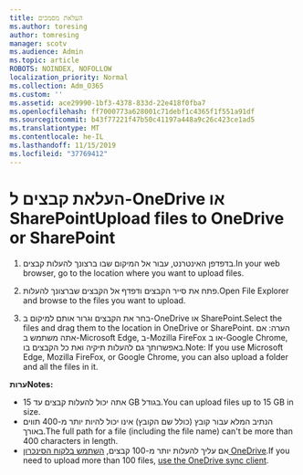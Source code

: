 ```yaml
---
title: העלאת מסמכים
ms.author: toresing
author: tomresing
manager: scotv
ms.audience: Admin
ms.topic: article
ROBOTS: NOINDEX, NOFOLLOW
localization_priority: Normal
ms.collection: Adm_O365
ms.custom: ''
ms.assetid: ace29990-1bf3-4378-833d-22e418f0fba7
ms.openlocfilehash: ff7000773a628001c71debf1c4365f1f551a91df
ms.sourcegitcommit: b43f77221f47b50c41197a448a9c26c423ce1ad5
ms.translationtype: MT
ms.contentlocale: he-IL
ms.lasthandoff: 11/15/2019
ms.locfileid: "37769412"
---
```

# <a name="upload-files-to-onedrive-or-sharepoint"></a><span data-ttu-id="51417-102">העלאת קבצים ל-OneDrive או SharePoint</span><span class="sxs-lookup"><span data-stu-id="51417-102">Upload files to OneDrive or SharePoint</span></span>

1. <span data-ttu-id="51417-103">בדפדפן האינטרנט, עבור אל המיקום שבו ברצונך להעלות קבצים.</span><span class="sxs-lookup"><span data-stu-id="51417-103">In your web browser, go to the location where you want to upload files.</span></span>
    
2. <span data-ttu-id="51417-104">פתח את סייר הקבצים ודפדף אל הקבצים שברצונך להעלות.</span><span class="sxs-lookup"><span data-stu-id="51417-104">Open File Explorer and browse to the files you want to upload.</span></span>
    
3. <span data-ttu-id="51417-105">בחר את הקבצים וגרור אותם למיקום ב-OneDrive או SharePoint.</span><span class="sxs-lookup"><span data-stu-id="51417-105">Select the files and drag them to the location in OneDrive or SharePoint.</span></span> <span data-ttu-id="51417-106">הערה: אם אתה משתמש ב-Microsoft Edge, ב-Mozilla FireFox או ב-Google Chrome, באפשרותך גם להעלות תיקיה ואת כל הקבצים בו.</span><span class="sxs-lookup"><span data-stu-id="51417-106">Note: If you use Microsoft Edge, Mozilla FireFox, or Google Chrome, you can also upload a folder and all the files in it.</span></span>
    
<span data-ttu-id="51417-107">**ערות**</span><span class="sxs-lookup"><span data-stu-id="51417-107">**Notes:**</span></span>

- <span data-ttu-id="51417-108">אתה יכול להעלות קבצים עד 15 GB בגודל.</span><span class="sxs-lookup"><span data-stu-id="51417-108">You can upload files up to 15 GB in size.</span></span> 
- <span data-ttu-id="51417-109">הנתיב המלא עבור קובץ (כולל שם הקובץ) אינו יכול להיות יותר מ-400 תווים באורך.</span><span class="sxs-lookup"><span data-stu-id="51417-109">The full path for a file (including the file name) can't be more than 400 characters in length.</span></span> 
- <span data-ttu-id="51417-110">אם עליך להעלות יותר מ-100 קבצים, [השתמש בלקוח הסינכרון OneDrive](https://go.microsoft.com/fwlink/?linkid=866427).</span><span class="sxs-lookup"><span data-stu-id="51417-110">If you need to upload more than 100 files, [use the OneDrive sync client](https://go.microsoft.com/fwlink/?linkid=866427).</span></span> 
  

